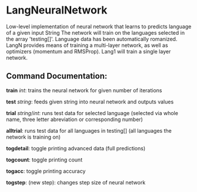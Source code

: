 # LangNeuralNetwork
Low-level implementation of neural network that learns to predicts language of a given input String The network will train on the languages selected in the array 'testing[]'. Language data has been automatically romanized. LangN provides means of training a multi-layer network, as well as optimizers (momentum and RMSProp). Lang1 will train a single layer network.

## Command Documentation:

**train** *int*: trains the neural network for given number of iterations

**test** *string*: feeds given string into neural network and outputs values

**trial** *string*/*int*: runs test data for selected language (selected via whole name, three letter abreviation or corresponding number)

**alltrial**: runs test data for all languages in testing[] (all languages the network is training on)

**togdetail**: toggle printing advanced data (full predictions)

**togcount**: toggle printing count

**togacc**: toggle printing accuracy

**togstep**: (new step): changes step size of neural network

